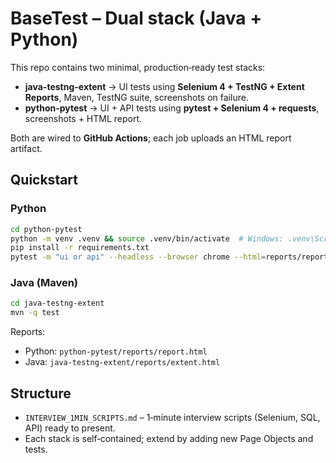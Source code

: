 # BaseTest – Dual stack (Java + Python)

This repo contains two minimal, production‑ready test stacks:

- **java-testng-extent** → UI tests using **Selenium 4 + TestNG + Extent Reports**, Maven, TestNG suite, screenshots on failure.
- **python-pytest** → UI + API tests using **pytest + Selenium 4 + requests**, screenshots + HTML report.

Both are wired to **GitHub Actions**; each job uploads an HTML report artifact.

## Quickstart

### Python
```bash
cd python-pytest
python -m venv .venv && source .venv/bin/activate  # Windows: .venv\Scripts\activate
pip install -r requirements.txt
pytest -m "ui or api" --headless --browser chrome --html=reports/report.html --self-contained-html
```

### Java (Maven)
```bash
cd java-testng-extent
mvn -q test
```

Reports:
- Python: `python-pytest/reports/report.html`
- Java: `java-testng-extent/reports/extent.html`

## Structure
- `INTERVIEW_1MIN_SCRIPTS.md` – 1‑minute interview scripts (Selenium, SQL, API) ready to present.
- Each stack is self‑contained; extend by adding new Page Objects and tests.
